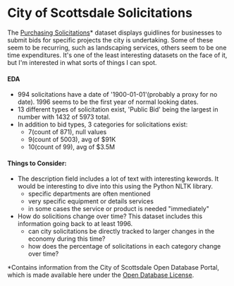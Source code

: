 # City of Scottsdale Solicitations

The [Purchasing Solicitations](http://data.scottsdaleaz.gov/dataset/purchasingsolicitations)* dataset displays guidlines for businesses to submit bids for specific projects the city is undertaking.  Some of these seem to be recurring, such as landscaping services, others seem to be one time expenditures.  It's one of the least interesting datasets on the face of it, but I'm interested in what sorts of things I can spot.

#### EDA
+ 994 solicitations have a date of '1900-01-01'(probably a proxy for no date).  1996 seems to be the first year of normal looking dates.
+ 13 different types of solicitation exist, 'Public Bid' being the largest in number with 1432 of 5973 total.
+ In addition to bid types, 3 categories for solicitations exist:
  - 7(count of 871), null values 
  - 9(count of 5003), avg of $91K
  - 10(count of 99), avg of $3.5M
  
 #### Things to Consider:
 + The description field includes a lot of text with interesting kewords.  It would be interesting to dive into this using the Python NLTK library.
    - specific departments are often mentioned
    - very specific equipment or details services
    - in some cases the service or product is needed "immediately"
+ How do solicitions change over time?  This dataset includes this information going back to at least 1996.
  - can city solicitations be directly tracked to larger changes in the economy during this time?
  - how does the percentage of solicitations in each category change over time?  
  
  
  
*Contains information from the City of Scottsdale Open Database Portal, which is made available here under the [Open Database License](http://www.scottsdaleaz.gov/AssetFactory.aspx?did=69351).



